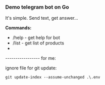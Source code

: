 ### Demo telegram bot on Go

It's simple. Send text, get answer...

**Commands:**

- /help - get help for bot
- /list - get list of products
- 

----------------- for me:

ignore file for git update:

```
git update-index --assume-unchanged .\.env
```